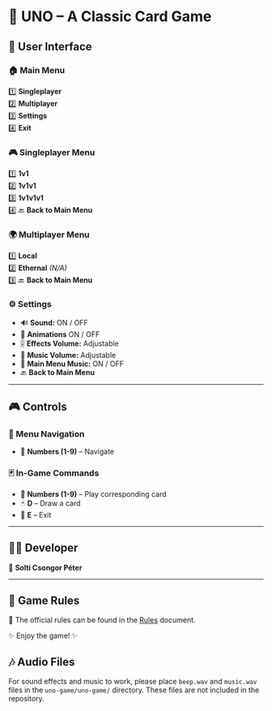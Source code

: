 # 🎴 UNO – A Classic Card Game  

## 📌 User Interface  

### 🏠 Main Menu  
1️⃣ **Singleplayer**  
2️⃣ **Multiplayer**  
3️⃣ **Settings**  
4️⃣ **Exit**  

### 🎮 Singleplayer Menu  
1️⃣ **1v1**  
2️⃣ **1v1v1**  
3️⃣ **1v1v1v1**  
4️⃣ 🔙 **Back to Main Menu**  

### 🌍 Multiplayer Menu  
1️⃣ **Local**  
2️⃣ **Ethernal** *(N/A)*  
3️⃣ 🔙 **Back to Main Menu**  

### ⚙️ Settings  
- 🔊 **Sound:** ON / OFF  
- 💫 **Animations** ON / OFF
- 🎚️ **Effects Volume:** Adjustable  
- 🎵 **Music Volume:** Adjustable  
- 🎼 **Main Menu Music:** ON / OFF  
- 🔙 **Back to Main Menu**  

---  

## 🎮 Controls  

### 📜 Menu Navigation  
- 🔢 **Numbers (1-9)** – Navigate  

### 🃏 In-Game Commands  
- 🔢 **Numbers (1-9)** – Play corresponding card  
- 🃏 **D** – Draw a card  
- 🚪 **E** – Exit  

---  

## 👨‍💻 Developer  
🔹 **Solti Csongor Péter**  

---  

## 📜 Game Rules  
📖 The official rules can be found in the [Rules](RULES.md) document.  

✨ Enjoy the game! ✨  

## 🎶 Audio Files

For sound effects and music to work, please place `beep.wav` and `music.wav` files in the `uno-game/uno-game/` directory. These files are not included in the repository.